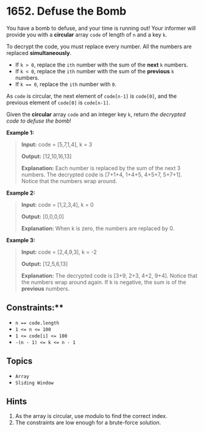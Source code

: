 # 1652. Defuse the Bomb

You have a bomb to defuse, and your time is running out! Your informer will provide you with a **circular** array `code` of length of `n` and a key `k`.

To decrypt the code, you must replace every number. All the numbers are replaced **simultaneously**.

* If `k > 0`, replace the `ith` number with the sum of the **next** `k` numbers.
* If `k < 0`, replace the `ith` number with the sum of the **previous** `k` numbers.
* If `k == 0`, replace the `ith` number with `0`.

As `code` is circular, the next element of `code[n-1]` is `code[0]`, and the previous element of `code[0]` is `code[n-1]`.

Given the **circular** array `code` and an integer key `k`, return _the decrypted code to defuse the bomb_!

**Example 1:**

> **Input:** code = \[5,7,1,4\], k = 3
>
> **Output:** \[12,10,16,13\]
>
> **Explanation:** Each number is replaced by the sum of the next 3 numbers. The decrypted code is \[7+1+4, 1+4+5, 4+5+7, 5+7+1\]. Notice that the numbers wrap around.

**Example 2:**

> **Input:** code = \[1,2,3,4\], k = 0
>
> **Output:** \[0,0,0,0\]
>
> **Explanation:** When k is zero, the numbers are replaced by 0.

**Example 3:**

> **Input:** code = \[2,4,9,3\], k = -2
>
> **Output:** \[12,5,6,13\]
>
> **Explanation:** The decrypted code is \[3+9, 2+3, 4+2, 9+4\]. Notice that the numbers wrap around again. If k is negative, the sum is of the **previous** numbers.

## Constraints:**

* `n == code.length`
* `1 <= n <= 100`
* `1 <= code[i] <= 100`
* `-(n - 1) <= k <= n - 1`

## Topics

* `Array`
* `Sliding Window`

## Hints

1. As the array is circular, use modulo to find the correct index.
2. The constraints are low enough for a brute-force solution.
